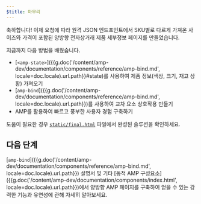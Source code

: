 ```yaml
---
$title: 마무리
---
```


축하합니다! 이제 요청에 따라 원격 JSON 엔드포인트에서 SKU별로 다르게 가져온 사이즈와 가격이 포함된 양방향 전자상거래 제품 세부정보 페이지를 만들었습니다.

지금까지 다음 방법을 배웠습니다.

- [`<amp-state>`]({{g.doc('/content/amp-dev/documentation/components/reference/amp-bind.md', locale=doc.locale).url.path}}#state)를 사용하여 제품 정보(색상, 크기, 재고 상황) 가져오기
- [`amp-bind`]({{g.doc('/content/amp-dev/documentation/components/reference/amp-bind.md', locale=doc.locale).url.path}})를 사용하여 교차 요소 상호작용 만들기
- AMP를 활용하여 빠르고 풍부한 사용자 경험 구축하기

도움이 필요한 경우 [`static/final.html`](https://github.com/googlecodelabs/advanced-interactivity-in-amp/blob/master/static/final.html) 파일에서 완성된 솔루션을 확인하세요.

## 다음 단계

[`amp-bind`]({{g.doc('/content/amp-dev/documentation/components/reference/amp-bind.md', locale=doc.locale).url.path}}) 설명서 및 기타 [동적 AMP 구성요소]({{g.doc('/content/amp-dev/documentation/components/index.html', locale=doc.locale).url.path}})에서 양방향 AMP 페이지를 구축하여 얻을 수 있는 강력한 기능과 유연성에 관해 자세히 알아보세요.
